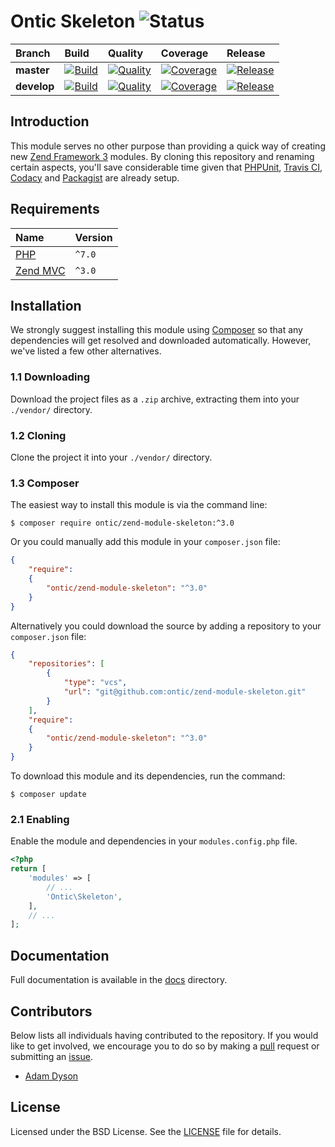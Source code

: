 # Ontic Skeleton ![Status](https://img.shields.io/badge/project-maintained-brightgreen.svg)

| Branch             | Build               | Quality             | Coverage             | Release              |
| :----------------- | :------------------ | :------------------ | :------------------- | :------------------- |
| **master**         | [![Build](https://img.shields.io/travis/ontic/zend-module-skeleton/master.svg)](https://travis-ci.org/ontic/zend-module-skeleton)  | [![Quality](https://img.shields.io/codacy/grade/e13ca517e80d42f1aff4196f02fc6399/master.svg)](https://www.codacy.com/app/ontic/zend-module-skeleton)  | [![Coverage](https://img.shields.io/codacy/coverage/e13ca517e80d42f1aff4196f02fc6399/master.svg)](https://www.codacy.com/app/ontic/zend-module-skeleton)  | [![Release](https://img.shields.io/packagist/v/ontic/zend-module-skeleton.svg)](https://packagist.org/packages/ontic/zend-module-skeleton)    | 
| **develop**        | [![Build](https://img.shields.io/travis/ontic/zend-module-skeleton/develop.svg)](https://travis-ci.org/ontic/zend-module-skeleton) | [![Quality](https://img.shields.io/codacy/grade/e13ca517e80d42f1aff4196f02fc6399/develop.svg)](https://www.codacy.com/app/ontic/zend-module-skeleton) | [![Coverage](https://img.shields.io/codacy/coverage/e13ca517e80d42f1aff4196f02fc6399/develop.svg)](https://www.codacy.com/app/ontic/zend-module-skeleton) | [![Release](https://img.shields.io/packagist/vpre/ontic/zend-module-skeleton.svg)](https://packagist.org/packages/ontic/zend-module-skeleton) |

## Introduction

This module serves no other purpose than providing a quick way of creating new [Zend Framework 3](http://framework.zend.com)
modules. By cloning this repository and renaming certain aspects, you'll save considerable time given
that [PHPUnit](https://phpunit.de), [Travis CI](https://travis-ci.org), [Codacy](https://codacy.com) and [Packagist](https://packagist.org) are already setup.

## Requirements

| Name                                                                                          | Version       |
| :-------------------------------------------------------------------------------------------- | :------------ |
[PHP](https://www.php.net/)                                                                     | `^7.0`        |
[Zend MVC](https://github.com/zendframework/zend-mvc)                                           | `^3.0`        |

## Installation

We strongly suggest installing this module using [Composer](https://getcomposer.org) so that any dependencies
will get resolved and downloaded automatically. However, we've listed a few other alternatives.

### 1.1 Downloading

Download the project files as a `.zip` archive, extracting them into your `./vendor/` directory.

### 1.2 Cloning

Clone the project it into your `./vendor/` directory.

### 1.3 Composer

The easiest way to install this module is via the command line:

```
$ composer require ontic/zend-module-skeleton:^3.0
```

Or you could manually add this module in your `composer.json` file:

```json
{
	"require":
	{
		"ontic/zend-module-skeleton": "^3.0"
	}
}
```

Alternatively you could download the source by adding a repository to your `composer.json` file:

```json
{
	"repositories": [
		{
			"type": "vcs",
			"url": "git@github.com:ontic/zend-module-skeleton.git"
		}
	],
	"require":
	{
		"ontic/zend-module-skeleton": "^3.0"
	}
}
```

To download this module and its dependencies, run the command:

```
$ composer update
```

### 2.1 Enabling

Enable the module and dependencies in your `modules.config.php` file.

```php
<?php
return [
	'modules' => [
		// ...
		'Ontic\Skeleton',
	],
	// ...
];

```

## Documentation

Full documentation is available in the [docs](/docs) directory.

## Contributors

Below lists all individuals having contributed to the repository. If you would like to get involved, we encourage
you to do so by making a [pull](../../pulls) request or submitting an [issue](../../issues).

* [Adam Dyson](https://github.com/adamdyson)

## License

Licensed under the BSD License. See the [LICENSE](/LICENSE) file for details.
